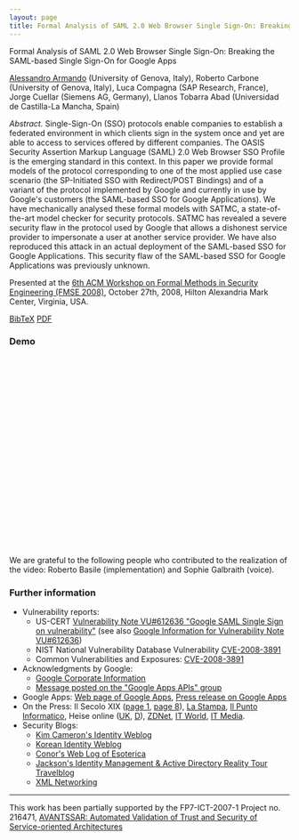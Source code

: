 ```yaml
--- 
layout: page
title: Formal Analysis of SAML 2.0 Web Browser Single Sign-On: Breaking the SAML-based Single Sign-On for Google Apps
---
```


Formal Analysis of SAML 2.0 Web Browser Single Sign-On: Breaking the SAML-based Single Sign-On for Google Apps

[Alessandro Armando](http://csec.it/people/alessandro_armando/) (University of Genova, Italy), Roberto Carbone (University of Genova, Italy), Luca Compagna (SAP Research, France), Jorge Cuellar (Siemens AG, Germany), Llanos Tobarra Abad (Universidad de Castilla-La Mancha, Spain)

_Abstract._ Single-Sign-On (SSO) protocols enable companies to establish a federated environment in which clients sign in the system once and yet are able to access to services offered by different companies. The OASIS Security Assertion Markup Language (SAML) 2.0 Web Browser SSO Profile is the emerging standard in this context. In this paper we provide formal models of the protocol corresponding to one of the most applied use case scenario (the SP-Initiated SSO with Redirect/POST Bindings) and of a variant of the protocol implemented by Google and currently in use by Google's customers (the SAML-based SSO for Google Applications). We have mechanically analysed these formal models with SATMC, a state-of-the-art model checker for security protocols. SATMC has revealed a severe security flaw in the protocol used by Google that allows a dishonest service provider to impersonate a user at another service provider. We have also reproduced this attack in an actual deployment of the SAML-based SSO for Google Applications. This security flaw of the SAML-based SSO for Google Applications was previously unknown.

Presented at the [6th ACM Workshop on Formal Methods in Security Engineering (FMSE 2008)](http://www.cs.utexas.edu/~shmat/FMSE08/), October 27th, 2008, Hilton Alexandria Mark Center, Virginia, USA.

[BibTeX](fmse2008.bib) [PDF](http://www.ai-lab.it/armando/pub/fmse9-armando.pdf)

### Demo

<object width="425" height="344"><param name="movie" value="http://www.youtube.com/v/O202FBcQNuk?hl=en&fs=1"></param><param name="allowFullScreen" value="true"></param><param name="allowscriptaccess" value="always"></param><embed src="http://www.youtube.com/v/O202FBcQNuk?hl=en&fs=1" type="application/x-shockwave-flash" allowscriptaccess="always" allowfullscreen="true" width="425" height="344"></embed></object>
  
We are grateful to the following people who contributed to the realization of the video: Roberto Basile (implementation) and Sophie Galbraith (voice).

### Further information

*   Vulnerability reports:
    *   US-CERT [Vulnerability Note VU#612636 "Google SAML Single Sign on vulnerability"](http://www.kb.cert.org/vuls/id/612636) (see also [Google Information for Vulnerability Note VU#612636](http://www.kb.cert.org/vuls/id/MIMG-7FQGWU))
    *   NIST National Vulnerability Database Vulnerability [CVE-2008-3891](http://web.nvd.nist.gov/view/vuln/detail?vulnId=CVE-2008-3891)
    *   Common Vulnerabilities and Exposures: [CVE-2008-3891](http://cve.mitre.org/cgi-bin/cvename.cgi?name=CVE-2008-3891)
*   Acknowledgments by Google:
    *   [Google Corporate Information](http://www.google.com/corporate/security.html)
    *   [Message posted on the "Google Apps APIs" group](http://groups.google.com/group/google-apps-apis/browse_thread/thread/8183040d7980a2e0)
*   Google Apps: [Web page of Google Apps](http://www.google.com/apps/), [Press release on Google Apps](http://www.google.com/intl/en/press/pressrel/google_apps.html)
*   On the Press: Il Secolo XIX ([page 1](press/IlSecoloXIX-p1.pdf), [page 8](press/IlSecoloXIX-p8.pdf)), [La Stampa](http://www.lastampa.it/cmstp/rubriche/girata.asp?ID_blog=30&ID_articolo=5070&tp=C), [Il Punto Informatico](http://punto-informatico.it/2397938/PI/News/cosi-scoprimmo-buco-google.aspx), Heise online ([UK](http://www.h-online.com/news/Google-closes-hole-in-Single-Sign-On-for-Google-Apps--/111500), [D](http://www.heise.de/netze/Google-schliesst-Luecke-in-Single-Sign-On-for-Google-Apps--/news/meldung/115711)), [ZDNet](http://blogs.zdnet.com/security/?p=1880), [IT World](http://www.itworld.com/saas/54721/google-fixes-major-weakness-google-apps), [IT Media](http://www.itmedia.co.jp/news/articles/0809/11/news023.html).
*   Security Blogs:
    *   [Kim Cameron's Identity Weblog](http://www.identityblog.com/?p=1011)
    *   [Korean Identity Weblog](http://ayo79.egloos.com/2541457)
    *   [Conor's Web Log of Esoterica](http://conorcahill.blogspot.com/2008/09/pseudonymity-would-help.html)
    *   [Jackson's Identity Management & Active Directory Reality Tour Travelblog](http://jacksonshaw.blogspot.com/2008/09/google-age-and-single-sign-on.html)
    *   [XML Networking](http://xmlnetworking.blogspot.com/2008/09/google-saml-vulnerability.html)

* * *

This work has been partially supported by the FP7-ICT-2007-1 Project no. 216471, [AVANTSSAR: Automated Validation of Trust and Security of Service-oriented Architectures](http://www.avantssar.eu)

